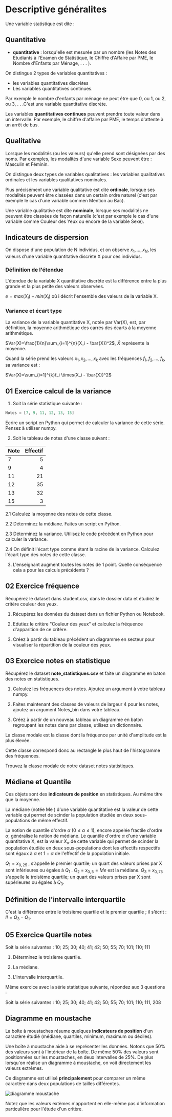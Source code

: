# Descriptive généralites

Une variable statistique est dite :

## Quantitative

- **quantitative** : lorsqu'elle est mesurée par un nombre (les Notes des Etudiants à l'Examen de Statistique, le Chiffre d'Affaire par PME, le Nombre d'Enfants par Ménage, . . . ).

On distingue 2 types de variables quantitatives :

- les variables quantitatives discrètes
- Les variables quantitatives continues.

Par exemple le nombre d'enfants par ménage ne peut être que 0, ou 1, ou 2, ou 3, . . .C'est une variable quantitative discrète.

Les variables **quantitatives continues** peuvent prendre toute valeur dans un intervalle. Par exemple, le chiffre d'affaire par PME, le temps d'attente à un arrêt de bus.

## Qualitative

Lorsque les modalités (ou les valeurs) qu'elle prend sont désignées par des noms. Par exemples, les modalités d'une variable Sexe peuvent être : Masculin et Féminin.

On distingue deux types de variables qualitatives : les variables qualitatives ordinales et les variables qualitatives nominales.

Plus précisément une variable qualitative est dite **ordinale**, lorsque ses modalités peuvent être classées dans un certain ordre naturel (c'est par exemple le cas d'une variable commen Mention au Bac).

Une variable qualitative est dite **nominale**, lorsque ses modalités ne peuvent être classées de façon naturelle (c'est par exemple le cas d'une variable comme Couleur des Yeux ou encore de la variable Sexe).

## Indicateurs de dispersion

On dispose d'une population de N individus, et on observe $x_1 , . . . , x_N$, les valeurs d'une variable quantitative discrète X pour ces individus.

### Définition de l'étendue

L'étendue de la variable X quantitative discrète est la différence entre la plus grande et la plus petite des valeurs observées.

$e = max(X_i) - min(X_i)$ où i décrit l'ensemble des valeurs de la variable X.

### Variance et écart type

La variance de la variable quantitative X, notée par Var(X), est, par définition, la moyenne arithmétique des carrés des écarts à la moyenne arithmétique.

$Var(X)=\frac{1}{n}\sum_{i=1}^{n}(X_i - \bar{X})^2$, $\bar{X}$ représente la moyenne.

Quand la série prend les valeurs $x_1, x_2, ..., x_k$ avec les fréquences $f_1, f_2, ..., f_k$, sa variance est :

$Var(X)=\sum_{i=1}^{k}f_i \times(X_i - \bar{X})^2$

## 01 Exercice calcul de la variance

1. Soit la série statistique suivante :

```python
Notes = [7, 9, 11, 12, 13, 15]
```

Ecrire un script en Python qui permet de calculer la variance de cette série. Pensez à utiliser numpy.

2. Soit le tableau de notes d'une classe suivant :

| Note             |     Effectif             |
| -------------    |  ----------------------: |
| 7                |        5                 |
| 9                |        4                 |
| 11               |        21                |
| 12               |        35                |
| 13               |        32                |
| 15               |        3                 |

2.1 Calculez la moyenne des notes de cette classe.

2.2 Déterminez la médiane. Faites un script en Python.

2.3 Déterminez la variance. Utilisez le code précédent en Python pour calculer la variance.

2.4 On définit l'écart type comme étant la racine de la variance. Calculez l'écart type des notes de cette classe.

3. L'enseignant augment toutes les notes de 1 point. Quelle conséquence cela a pour les calculs précédents ?


## 02 Exercice fréquence

Récupérez le dataset dans student.csv, dans le dossier data et étudiez le critère couleur des yeux.

1. Récupérez les données du dataset dans un fichier Python ou Notebook.

2. Edutiez le critère "Couleur des yeux" et calculez la fréquence d'apparition de ce critère.

3. Créez à partir du tableau précédent un diagramme en secteur pour visualiser la répartition de la couleur des yeux.

## 03 Exercice notes en statistique

Récupérez le dataset **note_statistiques.csv** et faite un diagramme en baton des notes en statistiques.

1. Calculez les fréquences des notes. Ajoutez un argument à votre tableau numpy.

2. Faites maintenant des classes de valeurs de largeur 4 pour les notes, ajoutez un argument Notes_bin dans votre tableau.

4. Créez à partir de un nouveau tableau un diagramme en baton regroupant les notes dans par classe, utilisez un dictionnaire. 

La classe modale est la classe dont la fréquence par unité d'amplitude est la plus élevée.

Cette classe correspond donc au rectangle le plus haut de l'histogramme des fréquences.

Trouvez la classe modale de notre dataset notes statistiques.


## Médiane et Quantile

Ces objets sont des **indicateurs de position** en statistiques. Au même titre que la moyenne.

La médiane (notée Me ) d'une variable quantitative est la valeur de cette variable qui permet de scinder la population étudiée en deux sous-populations de même effectif.

La notion de quantile d'ordre $\alpha$ ($0 \leq \alpha \leq 1$), encore appelée fractile d'ordre $\alpha$, généralise la notion de médiane. Le quantile d'ordre $\alpha$ d'une variable quantitative X, est la valeur $X_{\alpha}$ de cette variable qui permet de scinder la population étudiée en deux sous-populations dont les effectifs respectifs sont égaux à $\alpha$ et 1 − $\alpha$ de l'effectif de la population initiale.

$Q_1 = x_{0,25}$ , s’appelle le premier quartile; un quart des valeurs prises par X sont inférieures ou égales à $Q_1$ . $Q_2$ = $x_{0,5}= Me$ est la médiane. $Q_3$ = $x_{0,75}$ s'appelle le troisième quartile; un quart des valeurs prises par X sont supérieures ou égales à $Q_3$.

## Définition de l'intervalle interquartile

C'est la différence entre le troisième quartile et le premier
quartile ; il s’écrit : $II = Q_3 - Q_1$.


## 05 Exercice Quartile notes

 Soit la série suivantes : 10; 25; 30; 40; 41; 42; 50; 55; 70; 101; 110; 111

 1. Déterminez le troisième quartile.

 2. La médiane.

 3. L'intervalle interquartile.

Même exercice avec la série statistique suivante, répondez aux 3 questions :

Soit la série suivantes : 10; 25; 30; 40; 41; 42; 50; 55; 70; 101; 110; 111, 208

## Diagramme en moustache

La boîte à moustaches résume quelques **indicateurs de position** d'un caractère étudié (médiane, quartiles, minimum, maximum ou déciles).

Une boîte à moustache aide à se représenter les données. Notons que 50% des valeurs sont à l'intérieur de la boîte. De même 50% des valeurs sont positionnées sur les moustaches, en deux intervalles de 25%. De plus lorsqu'on réalise un diagramme à moustache, on voit directement les valeurs extrêmes.

Ce diagramme est utilisé **principalement** pour comparer un même caractère dans deux populations de tailles différentes.

![diagramme moustache](images/box_plot.png)

Notez que les valeurs extèmes n'apportent en elle-même pas d'information particulière pour l'étude d'un critère.

